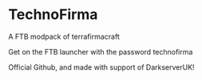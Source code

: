 TechnoFirma
===========
A FTB modpack of terrafirmacraft

Get on the FTB launcher with the password technofirma

Official Github, and made with support of DarkserverUK!
